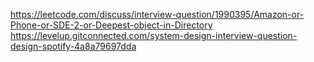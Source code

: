 https://leetcode.com/discuss/interview-question/1990395/Amazon-or-Phone-or-SDE-2-or-Deepest-object-in-Directory
https://levelup.gitconnected.com/system-design-interview-question-design-spotify-4a8a79697dda

